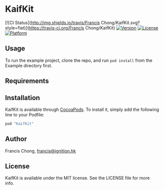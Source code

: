 # KaifKit

[![CI Status](http://img.shields.io/travis/Francis Chong/KaifKit.svg?style=flat)](https://travis-ci.org/Francis Chong/KaifKit)
[![Version](https://img.shields.io/cocoapods/v/KaifKit.svg?style=flat)](http://cocoapods.org/pods/KaifKit)
[![License](https://img.shields.io/cocoapods/l/KaifKit.svg?style=flat)](http://cocoapods.org/pods/KaifKit)
[![Platform](https://img.shields.io/cocoapods/p/KaifKit.svg?style=flat)](http://cocoapods.org/pods/KaifKit)

## Usage

To run the example project, clone the repo, and run `pod install` from the Example directory first.

## Requirements

## Installation

KaifKit is available through [CocoaPods](http://cocoapods.org). To install
it, simply add the following line to your Podfile:

```ruby
pod "KaifKit"
```

## Author

Francis Chong, francis@ignition.hk

## License

KaifKit is available under the MIT license. See the LICENSE file for more info.
